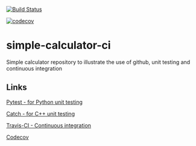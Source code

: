 [![Build Status](https://travis-ci.org/semodi/simple-calculator-ci.svg?branch=master)](https://travis-ci.org/semodi/simple-calculator-ci)

[![codecov](https://codecov.io/gh/semodi/simple-calculator-ci/branch/master/graph/badge.svg)](https://codecov.io/gh/semodi/simple-calculator-ci)

# simple-calculator-ci
Simple calculator repository to illustrate the use of github, unit testing and continuous integration  


## Links

[Pytest - for Python unit testing](https://docs.pytest.org/en/latest/)

[Catch - for C++ unit testing](https://github.com/philsquared/Catch)

[Travis-CI - Continuous integration](https://travis-ci.org)

[Codecov](https://codecov.io)
